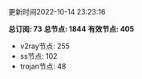 更新时间2022-10-14 23:23:16

**总订阅: 73**
**总节点: 1844**
**有效节点: 405**
- v2ray节点: 255
- ss节点: 102
- trojan节点: 48

